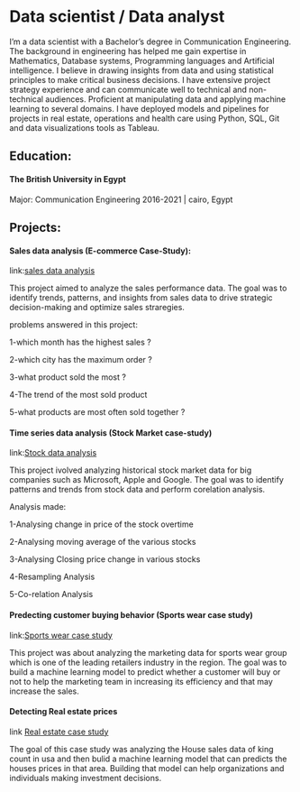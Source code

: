 # Data scientist / Data analyst
I’m a data scientist with a Bachelor’s degree in Communication Engineering. The background in engineering has helped me gain expertise in Mathematics, Database systems, Programming languages and Artificial intelligence. I believe in drawing insights from data and using statistical principles to make critical business decisions. I have extensive project strategy experience and can communicate well to technical and non-technical audiences. Proficient at manipulating data and applying machine learning to several domains. I have deployed models and pipelines for projects in real estate, operations and health care using Python, SQL, Git and data visualizations tools as Tableau.

## Education:
#### The British University in Egypt
Major: Communication Engineering
2016-2021 | cairo, Egypt

## Projects:
#### Sales data analysis (E-commerce Case-Study):
link:[sales data analysis](https://github.com/zeyad751/zeayd-projects/blob/db620eba77b31ea4c98f80bac07cc629d3dbc924/Sales%20analysis%20.ipynb)

This project aimed to analyze the sales performance data. The goal was to identify trends, patterns, and insights from sales data to drive strategic decision-making and optimize sales straregies.

problems answered in this project:

1-which month has the highest sales ?

2-which city has the maximum order ?

3-what product sold the most ?

4-The trend of the most sold product

5-what products are most often sold together ?

#### Time series data analysis (Stock Market case-study)
link:[Stock data analysis](https://github.com/zeyad751/zeayd-projects/blob/cfe5775773f1643c74e67326b9186527a0393f64/Stock%20analysis%20.ipynb)

This project ivolved analyzing historical stock market data for big companies such as Microsoft, Apple and Google. The goal was to identify patterns and trends from stock data and perform corelation analysis.

Analysis made:

1-Analysing change in price of the stock overtime

2-Analysing moving average of the various stocks 

3-Analysing Closing price change in various stocks

4-Resampling Analysis

5-Co-relation Analysis

#### Predecting customer buying behavior (Sports wear case study)
link:[Sports wear case study](https://github.com/zeyad751/zeayd-projects/blob/09110a4b27121835624805637f04c35d9bcd04de/sports%20wear%20Case%20Study%20.ipynb)

This project was about analyzing the marketing data for sports wear group which is one of the leading retailers industry in the region. The goal was to build a machine learning model to predict whether a customer will buy or not to help the marketing team in increasing its efficiency and that may increase the sales.

#### Detecting Real estate prices
link [Real estate case study](https://github.com/zeyad751/zeayd-projects/blob/37f5b8eb1ff8d8f3b628bb5c3d4f1e8cbf79dd14/House_Sales_in_King_Count_USA.ipynb)

The goal of this case study was analyzing the House sales data of king count in usa and then bulid a machine learning model that can predicts the houses prices in that area. Building that model can help organizations and individuals making investment decisions.
